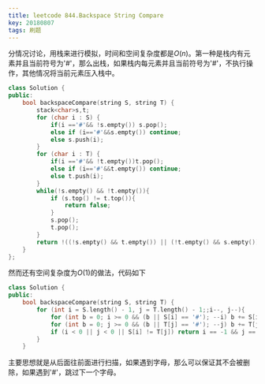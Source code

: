 ```yaml
---
title: leetcode 844.Backspace String Compare
key: 20180807
tags: 刷题
---
```


分情况讨论，用栈来进行模拟，时间和空间复杂度都是$O\left(n\right)$。第一种是栈内有元素并且当前符号为'#'，那么出栈，如果栈内每元素并且当前符号为'#'，不执行操作，其他情况将当前元素压入栈中。

```c++
class Solution {
public:
    bool backspaceCompare(string S, string T) {
        stack<char>s,t;
        for (char i : S) {
            if(i =='#'&& !s.empty()) s.pop();
            else if (i=='#'&&s.empty()) continue;
            else s.push(i);
        }
        for (char i : T) {
            if(i =='#'&& !t.empty())t.pop();
            else if (i=='#'&&t.empty()) continue;
            else t.push(i);
        }
        while(!s.empty() && !t.empty()){
            if (s.top() != t.top()){
                return false;
            }
            s.pop();
            t.pop();
        }
        return !((!s.empty() && t.empty()) || (!t.empty() && s.empty()));
    }
};
```

然而还有空间复杂度为$O\left(1\right)$的做法，代码如下

```c++
class Solution {
public:
    bool backspaceCompare(string S, string T) {
        for (int i = S.length() - 1, j = T.length() - 1;;i--, j--){
            for (int b = 0; i >= 0 && (b || S[i] == '#'); --i) b += S[i] == '#' ? 1 : -1;
            for (int b = 0; j >= 0 && (b || T[j] == '#'); --j) b += T[j] == '#' ? 1 : -1;
            if (i < 0 || j < 0 || S[i] != T[j]) return i == -1 && j == -1;
        }
    }
```

主要思想就是从后面往前面进行扫描，如果遇到字母，那么可以保证其不会被删除，如果遇到'#'，跳过下一个字母。